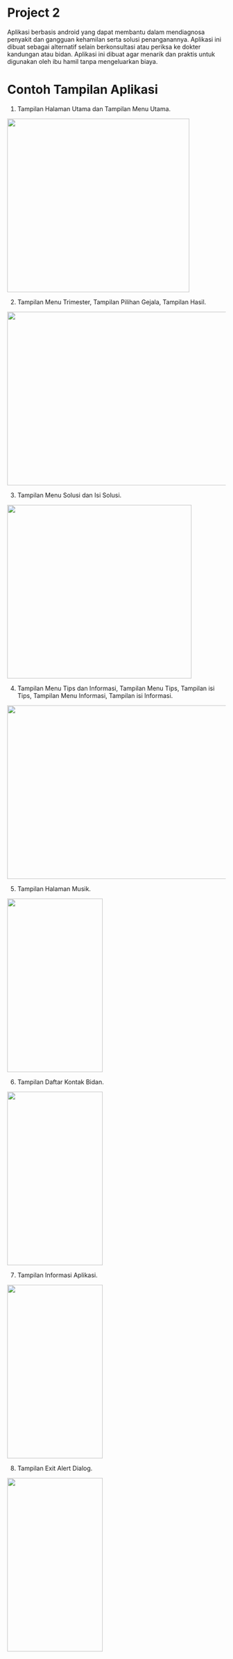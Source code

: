 # Project 2
Aplikasi berbasis android yang dapat membantu dalam mendiagnosa penyakit dan gangguan kehamilan serta solusi penanganannya. Aplikasi ini dibuat sebagai alternatif selain berkonsultasi atau periksa ke dokter kandungan atau bidan. Aplikasi ini dibuat agar menarik dan praktis untuk digunakan oleh ibu hamil tanpa mengeluarkan biaya.

# Contoh Tampilan Aplikasi
1. Tampilan Halaman Utama dan Tampilan Menu Utama.

<img src="https://user-images.githubusercontent.com/68157923/102998052-f680b200-4558-11eb-879a-1b921beae799.PNG" width="420" height="400"/>

2. Tampilan Menu Trimester, Tampilan Pilihan Gejala, Tampilan Hasil.

<img src="https://user-images.githubusercontent.com/68157923/103003905-19fd2a00-4564-11eb-811f-1f72adee5b8c.PNG" width="620" height="400"/>

3. Tampilan Menu Solusi dan Isi Solusi.

<img src="https://user-images.githubusercontent.com/68157923/103004991-67799700-4564-11eb-8b95-4e53811e547a.PNG" width="425" height="400"/>

4. Tampilan Menu Tips dan Informasi, Tampilan Menu Tips, Tampilan isi Tips, Tampilan Menu Informasi, Tampilan isi Informasi.

<img src="https://user-images.githubusercontent.com/68157923/103007325-c5f34500-4565-11eb-8f80-fe46951b5d9f.PNG" width="1100" height="400"/>

5. Tampilan Halaman Musik.

<img src="https://user-images.githubusercontent.com/68157923/102998177-3c3d7a80-4559-11eb-947b-212217d355ec.png" width="220" height="400"/>

6. Tampilan Daftar Kontak Bidan.

<img src="https://user-images.githubusercontent.com/68157923/102998182-3e9fd480-4559-11eb-961b-bb842605f90f.png" width="220" height="400"/>

7. Tampilan Informasi Aplikasi.

<img src="https://user-images.githubusercontent.com/68157923/102998188-465f7900-4559-11eb-8677-4f8c90111165.png" width="220" height="400"/>

8. Tampilan Exit Alert Dialog.

<img src="https://user-images.githubusercontent.com/68157923/102998192-48c1d300-4559-11eb-9e38-7aaca0b1c979.png" width="220" height="400"/>
